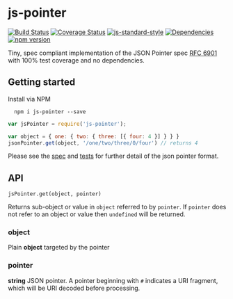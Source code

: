 # js-pointer
[![Build Status](https://travis-ci.org/toboid/js-pointer.svg?branch=master)](https://travis-ci.org/toboid/js-pointer)
[![Coverage Status](https://coveralls.io/repos/github/toboid/js-pointer/badge.svg?branch=master)](https://coveralls.io/github/toboid/js-pointer?branch=master)
[![js-standard-style](https://img.shields.io/badge/code%20style-standard-brightgreen.svg?style=flat)](http://standardjs.com/)
[![Dependencies](https://david-dm.org/toboid/js-pointer.svg)](https://github.com/toboid/js-pointer/blob/master/package.json)
[![npm version](https://badge.fury.io/js/js-pointer.svg)](https://badge.fury.io/js/js-pointer)

Tiny, spec compliant implementation of the JSON Pointer spec [RFC 6901](https://tools.ietf.org/html/rfc6901) with 100% test coverage and no dependencies.

## Getting started
Install via NPM
```
  npm i js-pointer --save
```

``` javascript
var jsPointer = require('js-pointer');

var object = { one: { two: { three: [{ four: 4 }] } } }
jsonPointer.get(object, '/one/two/three/0/four') // returns 4
```

Please see the [spec](https://tools.ietf.org/html/rfc6901) and [tests](https://github.com/toboid/js-pointer/blob/master/test/dereferencing-tests.js) for further detail of the json pointer format.

## API
`jsPointer.get(object, pointer)`

Returns sub-object or value in `object` referred to by `pointer`.
If `pointer` does not refer to an object or value then `undefined` will be returned.

### object
Plain **object** targeted by the pointer

### pointer
**string** JSON pointer. A pointer beginning with `#` indicates a URI fragment, which will be URI decoded before processing.
